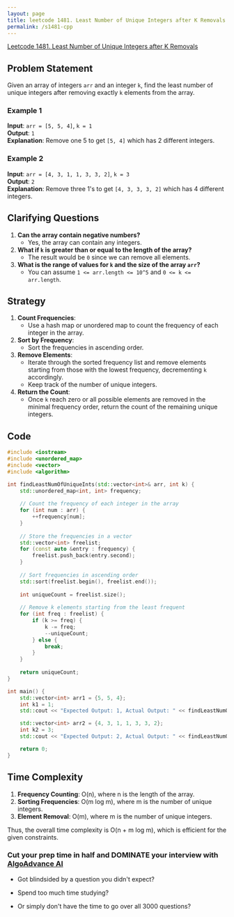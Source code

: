 ```yaml
---
layout: page
title: leetcode 1481. Least Number of Unique Integers after K Removals
permalink: /s1481-cpp
---
```

[Leetcode 1481. Least Number of Unique Integers after K Removals](https://algoadvance.github.io/algoadvance/l1481)
## Problem Statement
Given an array of integers `arr` and an integer `k`, find the least number of unique integers after removing exactly `k` elements from the array.

### Example 1
**Input**: `arr = [5, 5, 4]`, `k = 1`  
**Output**: `1`  
**Explanation**: Remove one 5 to get `[5, 4]` which has 2 different integers.

### Example 2
**Input**: `arr = [4, 3, 1, 1, 3, 3, 2]`, `k = 3`  
**Output**: `2`  
**Explanation**: Remove three 1's to get `[4, 3, 3, 3, 2]` which has 4 different integers.

## Clarifying Questions
1. **Can the array contain negative numbers?**
   - Yes, the array can contain any integers.
2. **What if `k` is greater than or equal to the length of the array?**
   - The result would be `0` since we can remove all elements.
3. **What is the range of values for `k` and the size of the array `arr`?**
   - You can assume `1 <= arr.length <= 10^5` and `0 <= k <= arr.length`.

## Strategy
1. **Count Frequencies**:
   - Use a hash map or unordered map to count the frequency of each integer in the array.
2. **Sort by Frequency**:
   - Sort the frequencies in ascending order.
3. **Remove Elements**:
   - Iterate through the sorted frequency list and remove elements starting from those with the lowest frequency, decrementing `k` accordingly.
   - Keep track of the number of unique integers.
4. **Return the Count**:
   - Once `k` reach zero or all possible elements are removed in the minimal frequency order, return the count of the remaining unique integers.

## Code
```cpp
#include <iostream>
#include <unordered_map>
#include <vector>
#include <algorithm>

int findLeastNumOfUniqueInts(std::vector<int>& arr, int k) {
    std::unordered_map<int, int> frequency;
    
    // Count the frequency of each integer in the array
    for (int num : arr) {
        ++frequency[num];
    }
    
    // Store the frequencies in a vector
    std::vector<int> freelist;
    for (const auto &entry : frequency) {
        freelist.push_back(entry.second);
    }
    
    // Sort frequencies in ascending order
    std::sort(freelist.begin(), freelist.end());
    
    int uniqueCount = freelist.size();
    
    // Remove k elements starting from the least frequent
    for (int freq : freelist) {
        if (k >= freq) {
            k -= freq;
            --uniqueCount;
        } else {
            break;
        }
    }
    
    return uniqueCount;
}

int main() {
    std::vector<int> arr1 = {5, 5, 4};
    int k1 = 1;
    std::cout << "Expected Output: 1, Actual Output: " << findLeastNumOfUniqueInts(arr1, k1) << std::endl;

    std::vector<int> arr2 = {4, 3, 1, 1, 3, 3, 2};
    int k2 = 3;
    std::cout << "Expected Output: 2, Actual Output: " << findLeastNumOfUniqueInts(arr2, k2) << std::endl;

    return 0;
}
```

## Time Complexity
1. **Frequency Counting**: O(n), where n is the length of the array.
2. **Sorting Frequencies**: O(m log m), where m is the number of unique integers.
3. **Element Removal**: O(m), where m is the number of unique integers.

Thus, the overall time complexity is O(n + m log m), which is efficient for the given constraints.


### Cut your prep time in half and DOMINATE your interview with [AlgoAdvance AI](https://algoAdvance.com)

- Got blindsided by a question you didn't expect?

- Spend too much time studying?

- Or simply don't have the time to go over all 3000 questions?

